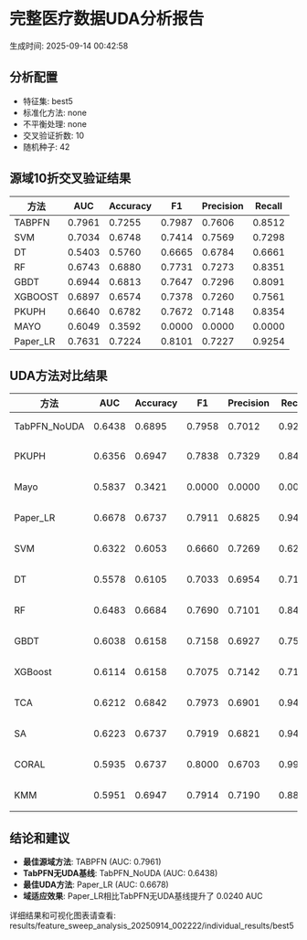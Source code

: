 # 完整医疗数据UDA分析报告

生成时间: 2025-09-14 00:42:58

## 分析配置

- 特征集: best5
- 标准化方法: none
- 不平衡处理: none
- 交叉验证折数: 10
- 随机种子: 42

## 源域10折交叉验证结果

| 方法 | AUC | Accuracy | F1 | Precision | Recall |
|------|-----|----------|----|-----------| -------|
| TABPFN | 0.7961 | 0.7255 | 0.7987 | 0.7606 | 0.8512 |
| SVM | 0.7034 | 0.6748 | 0.7414 | 0.7569 | 0.7298 |
| DT | 0.5403 | 0.5760 | 0.6665 | 0.6784 | 0.6661 |
| RF | 0.6743 | 0.6880 | 0.7731 | 0.7273 | 0.8351 |
| GBDT | 0.6944 | 0.6813 | 0.7647 | 0.7296 | 0.8091 |
| XGBOOST | 0.6897 | 0.6574 | 0.7378 | 0.7260 | 0.7561 |
| PKUPH | 0.6640 | 0.6782 | 0.7672 | 0.7148 | 0.8354 |
| MAYO | 0.6049 | 0.3592 | 0.0000 | 0.0000 | 0.0000 |
| Paper_LR | 0.7631 | 0.7224 | 0.8101 | 0.7227 | 0.9254 |

## UDA方法对比结果

| 方法 | AUC | Accuracy | F1 | Precision | Recall | 类型 |
|------|-----|----------|----|-----------| -------|------|
| TabPFN_NoUDA | 0.6438 | 0.6895 | 0.7958 | 0.7012 | 0.9200 | TabPFN基线 |
| PKUPH | 0.6356 | 0.6947 | 0.7838 | 0.7329 | 0.8474 | 传统基线 |
| Mayo | 0.5837 | 0.3421 | 0.0000 | 0.0000 | 0.0000 | 传统基线 |
| Paper_LR | 0.6678 | 0.6737 | 0.7911 | 0.6825 | 0.9429 | 传统基线 |
| SVM | 0.6322 | 0.6053 | 0.6660 | 0.7269 | 0.6212 | 机器学习基线 |
| DT | 0.5578 | 0.6105 | 0.7033 | 0.6954 | 0.7179 | 机器学习基线 |
| RF | 0.6483 | 0.6684 | 0.7690 | 0.7101 | 0.8462 | 机器学习基线 |
| GBDT | 0.6038 | 0.6158 | 0.7158 | 0.6927 | 0.7506 | 机器学习基线 |
| XGBoost | 0.6114 | 0.6158 | 0.7075 | 0.7142 | 0.7192 | 机器学习基线 |
| TCA | 0.6212 | 0.6842 | 0.7973 | 0.6901 | 0.9440 | UDA方法 |
| SA | 0.6223 | 0.6737 | 0.7919 | 0.6821 | 0.9440 | UDA方法 |
| CORAL | 0.5935 | 0.6737 | 0.8000 | 0.6703 | 0.9920 | UDA方法 |
| KMM | 0.5951 | 0.6947 | 0.7914 | 0.7190 | 0.8800 | UDA方法 |

## 结论和建议

- **最佳源域方法**: TABPFN (AUC: 0.7961)
- **TabPFN无UDA基线**: TabPFN_NoUDA (AUC: 0.6438)
- **最佳UDA方法**: Paper_LR (AUC: 0.6678)
- **域适应效果**: Paper_LR相比TabPFN无UDA基线提升了 0.0240 AUC

详细结果和可视化图表请查看: results/feature_sweep_analysis_20250914_002222/individual_results/best5